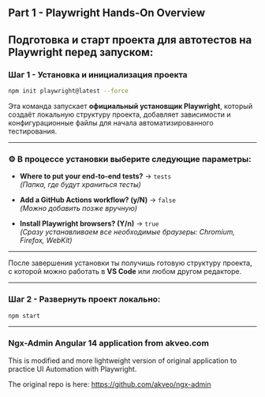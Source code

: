 ## Part 1 - Playwright Hands-On Overview

## Подготовка и старт проекта для автотестов на Playwright перед запуском:

### Шаг 1 - Установка и инициализация проекта

```bash
npm init playwright@latest --force
```

Эта команда запускает **официальный установщик Playwright**, который создаёт локальную структуру проекта, добавляет зависимости и конфигурационные файлы для начала автоматизированного тестирования.

---

### ⚙️ В процессе установки выберите следующие параметры:

- **Where to put your end-to-end tests?** → `tests`  
  *(Папка, где будут храниться тесты)*

- **Add a GitHub Actions workflow? (y/N)** → `false`  
  *(Можно добавить позже вручную)*

- **Install Playwright browsers? (Y/n)** → `true`  
  *(Сразу устанавливаем все необходимые браузеры: Chromium, Firefox, WebKit)*

---

После завершения установки ты получишь готовую структуру проекта, с которой можно работать в **VS Code** или любом другом редакторе.

---

### Шаг 2 - Развернуть проект локально:

```bash
npm start
```

---

### Ngx-Admin Angular 14 application from akveo.com

This is modified and more lightweight version of original application to practice UI Automation with Playwright.

The original repo is here: https://github.com/akveo/ngx-admin

